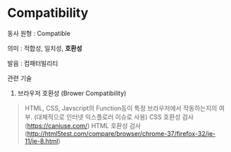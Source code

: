 # Compatibility

동사 원형 : Compatible

의미  : 적합성, 일치성, **호환성** 

발음 : 컴패터빌리티

관련 기술
1. 브라우저 호환성 (Brower Compatibility)
> HTML, CSS, Javscript의 Function등이 특정 브라우저에서 작동하는지의 여부. (대체적으로 인터넷 익스플로러 이슈로 사용)
> CSS 호환성 검사(https://caniuse.com/)
> HTML 호환성 검사(http://html5test.com/compare/browser/chrome-37/firefox-32/ie-11/ie-8.html)

